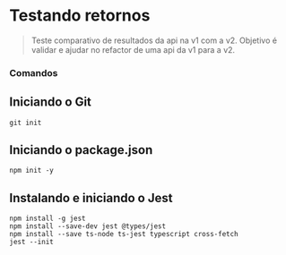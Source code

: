 # Testando retornos

> Teste comparativo de resultados da api na v1 com a v2.
> Objetivo é validar e ajudar no refactor de uma api da v1 para a v2.

### Comandos

## Iniciando o Git

```
git init
```

## Iniciando o package.json

```
npm init -y
```

## Instalando e iniciando o Jest

```
npm install -g jest
npm install --save-dev jest @types/jest
npm install --save ts-node ts-jest typescript cross-fetch
jest --init
```

